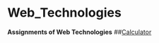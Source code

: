 # Web_Technologies
**Assignments of Web Technologies** 
##[Calculator](https://subbireddy143.github.io/Web_Technologies/Calculator/Calculator.html)
